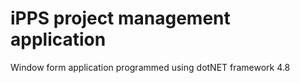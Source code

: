 # iPPS project management application
Window form application programmed using dotNET framework 4.8
